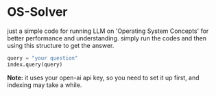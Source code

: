 # OS-Solver

just a simple code for running LLM on 'Operating System Concepts' for better performance and understanding. simply run the codes and then using this structure to get the answer.

```python
query = "your question"
index.query(query)
```

**Note:** it uses your open-ai api key, so you need to set it up first, and indexing may take a while.
